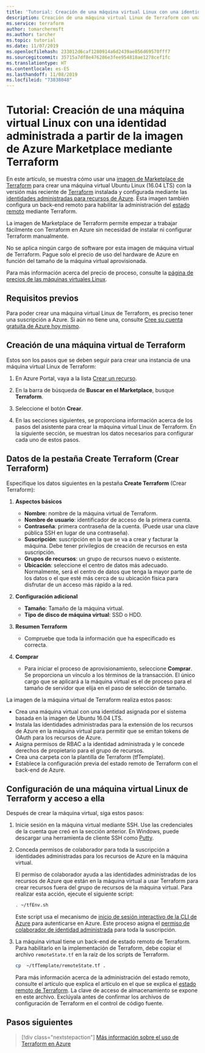 ```yaml
---
title: 'Tutorial: Creación de una máquina virtual Linux con una identidad administrada a partir de la imagen de Azure Marketplace mediante Terraform'
description: Creación de una máquina virtual Linux de Terraform con una identidad administrada y administración de estado remoto mediante la imagen de Azure Marketplace
ms.service: terraform
author: tomarchermsft
ms.author: tarcher
ms.topic: tutorial
ms.date: 11/07/2019
ms.openlocfilehash: 233012d6caf1280914a6d2439ae856d69570fff7
ms.sourcegitcommit: 35715a7df8e476286e3fee954818ae1278cef1fc
ms.translationtype: HT
ms.contentlocale: es-ES
ms.lasthandoff: 11/08/2019
ms.locfileid: "73838048"
---
```

# <a name="tutorial-create-a-linux-vm-with-a-managed-identity-from-the-azure-marketplace-image-using-terraform"></a>Tutorial: Creación de una máquina virtual Linux con una identidad administrada a partir de la imagen de Azure Marketplace mediante Terraform

En este artículo, se muestra cómo usar una [imagen de Marketplace de Terraform](https://azuremarketplace.microsoft.com/marketplace/apps/azure-oss.terraform?tab=Overview) para crear una máquina virtual Ubuntu Linux (16.04 LTS) con la versión más reciente de [Terraform](https://www.terraform.io/intro/index.html) instalada y configurada mediante las [identidades administradas para recursos de Azure](/azure/active-directory/managed-service-identity/overview). Esta imagen también configura un back-end remoto para habilitar la administración del [estado remoto](https://www.terraform.io/docs/state/remote.html) mediante Terraform. 

La imagen de Marketplace de Terraform permite empezar a trabajar fácilmente con Terraform en Azure sin necesidad de instalar ni configurar Terraform manualmente. 

No se aplica ningún cargo de software por esta imagen de máquina virtual de Terraform. Pague solo el precio de uso del hardware de Azure en función del tamaño de la máquina virtual aprovisionada. 

Para más información acerca del precio de proceso, consulte la [página de precios de las máquinas virtuales Linux](https://azure.microsoft.com/pricing/details/virtual-machines/linux/).

## <a name="prerequisites"></a>Requisitos previos
Para poder crear una máquina virtual Linux de Terraform, es preciso tener una suscripción a Azure. Si aún no tiene una, consulte [Cree su cuenta gratuita de Azure hoy mismo](https://azure.microsoft.com/free/).  

## <a name="create-your-terraform-vm"></a>Creación de una máquina virtual de Terraform 

Estos son los pasos que se deben seguir para crear una instancia de una máquina virtual Linux de Terraform: 

1. En Azure Portal, vaya a la lista [Crear un recurso](https://ms.portal.azure.com/#create/hub).

1. En la barra de búsqueda de **Buscar en el Marketplace**, busque **Terraform**. 

1. Seleccione el botón **Crear**. 

1. En las secciones siguientes, se proporciona información acerca de los pasos del asistente para crear la máquina virtual Linux de Terraform. En la siguiente sección, se muestran los datos necesarios para configurar cada uno de estos pasos.

## <a name="details-on-the-create-terraform-tab"></a>Datos de la pestaña Create Terraform (Crear Terraform)

Especifique los datos siguientes en la pestaña **Create Terraform** (Crear Terraform):

1. **Aspectos básicos**
    
   * **Nombre**: nombre de la máquina virtual de Terraform.
   * **Nombre de usuario**: identificador de acceso de la primera cuenta.
   * **Contraseña**: primera contraseña de la cuenta. (Puede usar una clave pública SSH en lugar de una contraseña).
   * **Suscripción**: suscripción en la que se va a crear y facturar la máquina. Debe tener privilegios de creación de recursos en esta suscripción.
   * **Grupos de recursos**: un grupo de recursos nuevo o existente.
   * **Ubicación**: seleccione el centro de datos más adecuado. Normalmente, será el centro de datos que tenga la mayor parte de los datos o el que esté más cerca de su ubicación física para disfrutar de un acceso más rápido a la red.

2. **Configuración adicional**

   * **Tamaño**: Tamaño de la máquina virtual. 
   * **Tipo de disco de máquina virtual**: SSD o HDD.

3. **Resumen Terraform**

   * Compruebe que toda la información que ha especificado es correcta. 

4. **Comprar**

   * Para iniciar el proceso de aprovisionamiento, seleccione **Comprar**. Se proporciona un vínculo a los términos de la transacción. El único cargo que se aplicará a la máquina virtual es el de proceso para el tamaño de servidor que elija en el paso de selección de tamaño.

La imagen de la máquina virtual de Terraform realiza estos pasos:

* Crea una máquina virtual con una identidad asignada por el sistema basada en la imagen de Ubuntu 16.04 LTS.
* Instala las identidades administradas para la extensión de los recursos de Azure en la máquina virtual para permitir que se emitan tokens de OAuth para los recursos de Azure.
* Asigna permisos de RBAC a la identidad administrada y le concede derechos de propietario para el grupo de recursos.
* Crea una carpeta con la plantilla de Terraform (tfTemplate).
* Establece la configuración previa del estado remoto de Terraform con el back-end de Azure.

## <a name="access-and-configure-a-linux-terraform-vm"></a>Configuración de una máquina virtual Linux de Terraform y acceso a ella

Después de crear la máquina virtual, siga estos pasos:

1. Inicie sesión en la máquina virtual mediante SSH. Use las credenciales de la cuenta que creó en la sección anterior. En Windows, puede descargar una herramienta de cliente SSH como [Putty](https://www.putty.org/).

1. Conceda permisos de colaborador para toda la suscripción a identidades administradas para los recursos de Azure en la máquina virtual. 

    El permiso de colaborador ayuda a las identidades administradas de los recursos de Azure que están en la máquina virtual a usar Terraform para crear recursos fuera del grupo de recursos de la máquina virtual. Para realizar esta acción, ejecute el siguiente script: 
    
    ```bash
    . ~/tfEnv.sh
    ```

    Este script usa el mecanismo de [inicio de sesión interactivo de la CLI de Azure](/cli/azure/authenticate-azure-cli?view=azure-cli-latest#sign-in-interactively) para autenticarse en Azure. Este proceso asigna el [permiso de colaborador de identidad administrada](/azure/role-based-access-control/built-in-roles#managed-identity-contributor) para toda la suscripción. 

1. La máquina virtual tiene un back-end de estado remoto de Terraform. Para habilitarlo en la implementación de Terraform, debe copiar el archivo `remoteState.tf` en la raíz de los scripts de Terraform.

    ```bash
    cp  ~/tfTemplate/remoteState.tf .
    ```

    Para más información acerca de la administración del estado remoto, consulte el artículo que explica el artículo en el que se explica el [estado remoto de Terraform](https://www.terraform.io/docs/state/remote.html). La clave de acceso de almacenamiento se expone en este archivo. Exclúyala antes de confirmar los archivos de configuración de Terraform en el control de código fuente.

## <a name="next-steps"></a>Pasos siguientes

> [!div class="nextstepaction"] 
> [Más información sobre el uso de Terraform en Azure](/azure/terraform)